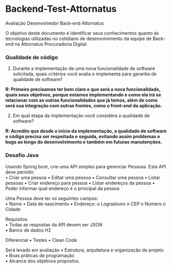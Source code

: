 # Backend-Test-Attornatus
 
 Avaliação Desenvolvedor Back-end Attornatus

O objetivo deste documento é identificar seus conhecimentos quanto às tecnologias utilizadas no cotidiano de desenvolvimento da equipe de Back-end na Attornatus Procuradoria Digital.

### Qualidade de código

1.	Durante a implementação de uma nova funcionalidade de software solicitada, quais critérios você avalia e implementa para garantia de qualidade de software?

**R: Primeiro precisamos ter bem claro o que será a nova funcionalidade, quais seus objetivos, porque estamos implementando e como ela irá se relacionar com as outras funcionalidades que já temos, além de como será sua integração com outras frentes, como o front-end da aplicação.**


2.	Em qual etapa da implementação você considera a qualidade de software?

**R: Acredito que desde o início da implementação, a qualidade de software e código precisa ser respeitada e seguida, evitando assim problemas e bugs ao longo do desenvolvimento e também em futuras manutenções.**



### Desafio Java

Usando Spring boot, crie uma API simples para gerenciar Pessoas. Esta API deve permitir:  
•	Criar uma pessoa
•	Editar uma pessoa
•	Consultar uma pessoa
•	Listar pessoas
•	Criar endereço para pessoa
•	Listar endereços da pessoa
•	Poder informar qual endereço é o principal da pessoa  

Uma Pessoa deve ter os seguintes campos:  
•	Nome
•	Data de nascimento
•	Endereço:
o	Logradouro
o	CEP
o	Número
o	Cidade

Requisitos  
•	Todas as respostas da API devem ser JSON  
•	Banco de dados H2

Diferencial
•	Testes
•	Clean Code
 
Será levado em avaliação 
•	Estrutura, arquitetura e organização do projeto  
•	Boas práticas de programação  
•	Alcance dos objetivos propostos.
